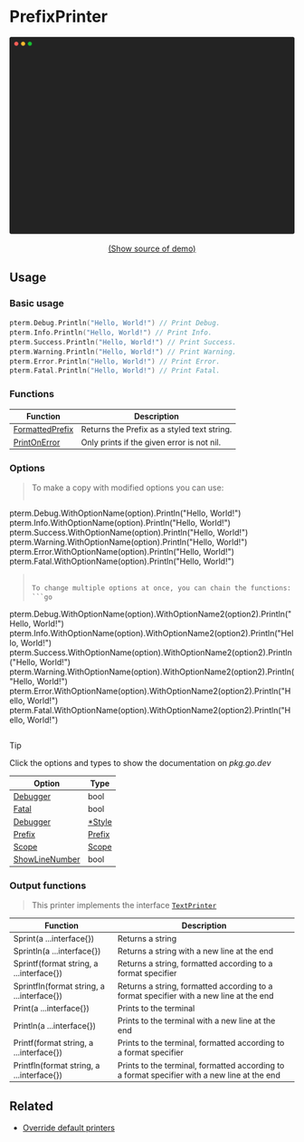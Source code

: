 # PrefixPrinter

<!-- 
Replace all of the following strings with the current printer.
     prefix Prefix PrefixPrinter DefaultPrefix
-->

![PrefixPrinter Example](https://raw.githubusercontent.com/pterm/pterm/master/_examples/prefix/animation.svg)

<p align="center"><a href="https://github.com/pterm/pterm/blob/master/_examples/prefix/main.go" target="_blank">(Show source of demo)</a></p>

## Usage

### Basic usage

```go
pterm.Debug.Println("Hello, World!") // Print Debug.
pterm.Info.Println("Hello, World!") // Print Info.
pterm.Success.Println("Hello, World!") // Print Success.
pterm.Warning.Println("Hello, World!") // Print Warning.
pterm.Error.Println("Hello, World!") // Print Error.
pterm.Fatal.Println("Hello, World!") // Print Fatal.
```

### Functions

|Function|Description|
|--------|-----------|
|[FormattedPrefix](https://pkg.go.dev/github.com/pterm/pterm#PrefixPrinter.GetFormattedPrefix)|Returns the Prefix as a styled text string.|
|[PrintOnError](https://pkg.go.dev/github.com/pterm/pterm#PrefixPrinter.PrintOnError)|Only prints if the given error is not nil.|

### Options

> To make a copy with modified options you can use:
> ```go
pterm.Debug.WithOptionName(option).Println("Hello, World!")
pterm.Info.WithOptionName(option).Println("Hello, World!")
pterm.Success.WithOptionName(option).Println("Hello, World!")
pterm.Warning.WithOptionName(option).Println("Hello, World!")
pterm.Error.WithOptionName(option).Println("Hello, World!")
pterm.Fatal.WithOptionName(option).Println("Hello, World!")
> ```
>
> To change multiple options at once, you can chain the functions:
> ```go
pterm.Debug.WithOptionName(option).WithOptionName2(option2).Println("Hello, World!")
pterm.Info.WithOptionName(option).WithOptionName2(option2).Println("Hello, World!")
pterm.Success.WithOptionName(option).WithOptionName2(option2).Println("Hello, World!")
pterm.Warning.WithOptionName(option).WithOptionName2(option2).Println("Hello, World!")
pterm.Error.WithOptionName(option).WithOptionName2(option2).Println("Hello, World!")
pterm.Fatal.WithOptionName(option).WithOptionName2(option2).Println("Hello, World!")
> ```

> [!TIP]
> Click the options and types to show the documentation on _pkg.go.dev_

|Option|Type|
|------|----|
|[Debugger](https://pkg.go.dev/github.com/pterm/pterm#PrefixPrinter.WithDebugger)|bool|
|[Fatal](https://pkg.go.dev/github.com/pterm/pterm#PrefixPrinter.WithFatal)|bool|
|[Debugger](https://pkg.go.dev/github.com/pterm/pterm#PrefixPrinter.WithDebugger)|[*Style](https://pkg.go.dev/github.com/pterm/pterm#Style)|
|[Prefix](https://pkg.go.dev/github.com/pterm/pterm#PrefixPrinter.WithPrefix)|[Prefix](https://pkg.go.dev/github.com/pterm/pterm#Prefix)|
|[Scope](https://pkg.go.dev/github.com/pterm/pterm#PrefixPrinter.WithPrefix)|[Scope](https://pkg.go.dev/github.com/pterm/pterm#Scope)|
|[ShowLineNumber](https://pkg.go.dev/github.com/pterm/pterm#PrefixPrinter.WithShowLineNumber)|bool|

### Output functions

> This printer implements the interface [`TextPrinter`](https://github.com/pterm/pterm/blob/master/interface_text_printer.go)

|Function|Description|
|------|---------|
|Sprint(a ...interface{})|Returns a string|
|Sprintln(a ...interface{})|Returns a string with a new line at the end|
|Sprintf(format string, a ...interface{})|Returns a string, formatted according to a format specifier|
|Sprintfln(format string, a ...interface{})|Returns a string, formatted according to a format specifier with a new line at the end|
|Print(a ...interface{})|Prints to the terminal|
|Println(a ...interface{})|Prints to the terminal with a new line at the end|
|Printf(format string, a ...interface{})|Prints to the terminal, formatted according to a format specifier|
|Printfln(format string, a ...interface{})|Prints to the terminal, formatted according to a format specifier with a new line at the end|

## Related

- [Override default printers](docs/customizing/override-default-printer.md)
